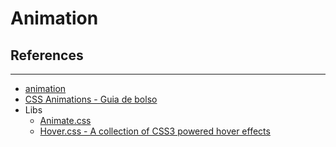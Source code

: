 # Animation

## References
---

- [animation](https://developer.mozilla.org/en-US/docs/Web/CSS/animation)
- [CSS Animations - Guia de bolso](https://legacy.gitbook.com/book/daliannyvieira/css-animations-pocket-guide/details)
- Libs
  - [Animate.css](https://daneden.github.io/animate.css/)
  - [Hover.css - A collection of CSS3 powered hover effects](http://ianlunn.github.io/Hover/)
